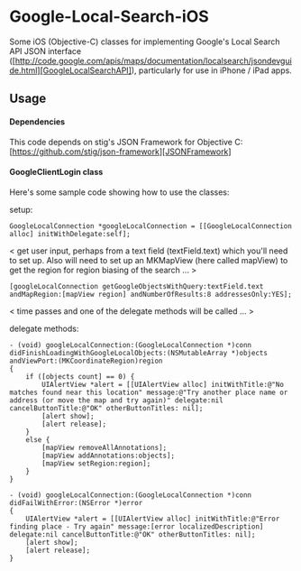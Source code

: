 # Google-Local-Search-iOS

Some iOS (Objective-C) classes for implementing Google's Local Search API JSON interface ([http://code.google.com/apis/maps/documentation/localsearch/jsondevguide.html][GoogleLocalSearchAPI]), particularly for use in iPhone / iPad apps.

## Usage

#### Dependencies

This code depends on stig's JSON Framework for Objective C:
[https://github.com/stig/json-framework][JSONFramework]

#### GoogleClientLogin class

Here's some sample code showing how to use the classes:

setup:

    GoogleLocalConnection *googleLocalConnection = [[GoogleLocalConnection alloc] initWithDelegate:self]; 

< get user input, perhaps from a text field (textField.text) which you'll need to set up.  Also will need to set up an MKMapView (here called mapView) to get the region for region biasing of the search ... >

    [googleLocalConnection getGoogleObjectsWithQuery:textField.text andMapRegion:[mapView region] andNumberOfResults:8 addressesOnly:YES];

< time passes and one of the delegate methods will be called ... >

delegate methods:

    - (void) googleLocalConnection:(GoogleLocalConnection *)conn didFinishLoadingWithGoogleLocalObjects:(NSMutableArray *)objects andViewPort:(MKCoordinateRegion)region
    {
        if ([objects count] == 0) {
            UIAlertView *alert = [[UIAlertView alloc] initWithTitle:@"No matches found near this location" message:@"Try another place name or address (or move the map and try again)" delegate:nil cancelButtonTitle:@"OK" otherButtonTitles: nil];
            [alert show];
            [alert release];
        }
        else {
            [mapView removeAllAnnotations];
            [mapView addAnnotations:objects];
            [mapView setRegion:region];
        }
    }

    - (void) googleLocalConnection:(GoogleLocalConnection *)conn didFailWithError:(NSError *)error
    {
        UIAlertView *alert = [[UIAlertView alloc] initWithTitle:@"Error finding place - Try again" message:[error localizedDescription] delegate:nil cancelButtonTitle:@"OK" otherButtonTitles: nil];
        [alert show];
        [alert release];
    }


 [GoogleLocalSearchAPI]: http://code.google.com/apis/maps/documentation/localsearch/jsondevguide.html
 [JSONFramework]: https://github.com/stig/json-framework
